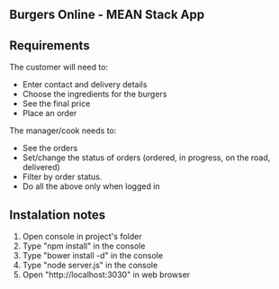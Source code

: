 Burgers Online - MEAN Stack App
-------------------------------

Requirements
------------

The customer will need to:

- Enter contact and delivery details
- Choose the ingredients for the burgers
- See the final price
- Place an order

The manager/cook needs to:

- See the orders
- Set/change the status of orders (ordered, in progress, on the road, delivered)
- Filter by order status.
- Do all the above only when logged in

Instalation notes
-----------------
1. Open console in project's folder
1. Type "npm install" in the console
2. Type "bower install -d" in the console
3. Type "node server.js" in the console
4. Open "http://localhost:3030" in web browser
